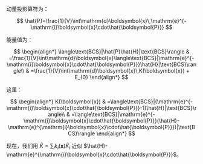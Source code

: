 动量投影算符为：

$$
\hat{P}=\frac{1}{V}\int\mathrm{d}\boldsymbol{x}\,\mathrm{e}^{-\mathrm{i}\boldsymbol{x}\cdot\hat{\boldsymbol{P}}}
$$

能量值为：

$$
\begin{align*}
\langle\text{BCS}|\hat{P}\hat{H}|\text{BCS}\rangle & =\frac{1}{V}\int\mathrm{d}\boldsymbol{x}\langle\text{BCS}|\mathrm{e}^{-\mathrm{i}\boldsymbol{x}\cdot\hat{\boldsymbol{P}}}\hat{H}|\text{BCS}\rangle\\
 & =\frac{1}{V}\int\mathrm{d}\boldsymbol{x}\,K(\boldsymbol{x}) + E_{0}
\end{align*}
$$

这里：

$$
\begin{align*}
K(\boldsymbol{x}) & =\langle\text{BCS}|(\mathrm{e}^{-\mathrm{i}\boldsymbol{x}\cdot\hat{\boldsymbol{P}}}-1)\hat{H}|\text{BCS}\rangle\\
 & =\langle\text{BCS}|\mathrm{e}^{-\mathrm{i}\boldsymbol{x}\cdot\hat{\boldsymbol{P}}}(\hat{H}-\mathrm{e}^{\mathrm{i}\boldsymbol{x}\cdot\hat{\boldsymbol{P}}})|\text{BCS}\rangle
\end{align*}
$$

现在，我们用 $\hat{K}=\sum_{i}k_{i}(\boldsymbol{x})\hat{K}_{i}$ 近似 $\hat{H}-\mathrm{e}^{\mathrm{i}\boldsymbol{x}\cdot\hat{\boldsymbol{P}}}$。
